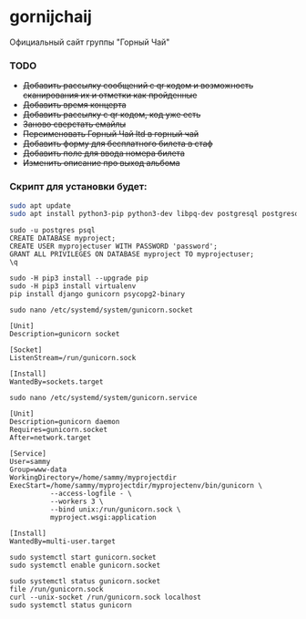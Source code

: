 # gornijchaij
Официальный сайт группы "Горный Чай"

### TODO
- ~~Добавить рассылку сообщений с qr кодом и возможность сканирования их и отметки как пройденные~~
- ~~Добавить время концерта~~
- ~~Добавить рассылку с qr кодом, код уже есть~~
- ~~Заново сверстать емайлы~~
- ~~Переименовать Горный Чай ltd в горный чай~~
- ~~Добавить форму для бесплатного билета в стаф~~
- ~~Добавить поле для ввода номера билета~~
- ~~Изменить описание про выход альбома~~

### Скрипт для установки будет:

```bash
sudo apt update
sudo apt install python3-pip python3-dev libpq-dev postgresql postgresql-contrib nginx curl
```

```
sudo -u postgres psql
CREATE DATABASE myproject;
CREATE USER myprojectuser WITH PASSWORD 'password';
GRANT ALL PRIVILEGES ON DATABASE myproject TO myprojectuser;
\q
```

```
sudo -H pip3 install --upgrade pip
sudo -H pip3 install virtualenv
pip install django gunicorn psycopg2-binary
```
```
sudo nano /etc/systemd/system/gunicorn.socket

[Unit]
Description=gunicorn socket

[Socket]
ListenStream=/run/gunicorn.sock

[Install]
WantedBy=sockets.target
```

```
sudo nano /etc/systemd/system/gunicorn.service

[Unit]
Description=gunicorn daemon
Requires=gunicorn.socket
After=network.target

[Service]
User=sammy
Group=www-data
WorkingDirectory=/home/sammy/myprojectdir
ExecStart=/home/sammy/myprojectdir/myprojectenv/bin/gunicorn \
          --access-logfile - \
          --workers 3 \
          --bind unix:/run/gunicorn.sock \
          myproject.wsgi:application

[Install]
WantedBy=multi-user.target
```

```
sudo systemctl start gunicorn.socket
sudo systemctl enable gunicorn.socket
```

```
sudo systemctl status gunicorn.socket
file /run/gunicorn.sock
curl --unix-socket /run/gunicorn.sock localhost
sudo systemctl status gunicorn
```



